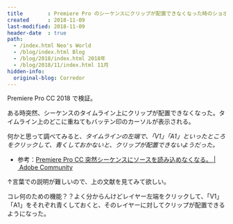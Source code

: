 ```yaml
---
title        : Premiere Pro のシーケンスにクリップが配置できなくなった時のショボい原因
created      : 2018-11-09
last-modified: 2018-11-09
header-date  : true
path:
  - /index.html Neo's World
  - /blog/index.html Blog
  - /blog/2018/index.html 2018年
  - /blog/2018/11/index.html 11月
hidden-info:
  original-blog: Corredor
---
```


Premiere Pro CC 2018 で検証。

ある時突然、シーケンスのタイムライン上にクリップが配置できなくなった。タイムライン上のどこに重ねてもバッテン印のカーソルが表示される。

何かと思って調べてみると、*タイムラインの左端で、「V1」「A1」といったところをクリックして、青くしておかないと、クリップが配置できないようだった。*

- 参考：[Premiere Pro CC 突然シーケンスにソースを読み込めなくなる。 | Adobe Community](https://forums.adobe.com/thread/2213370)

↑言葉での説明が難しいので、上の文献を見てみて欲しい。

コレ何のための機能？？よく分からんけどレイヤー左端をクリックして、「V1」「A1」をそれぞれ青くしておくと、そのレイヤーに対してクリップが配置できるようになった。
